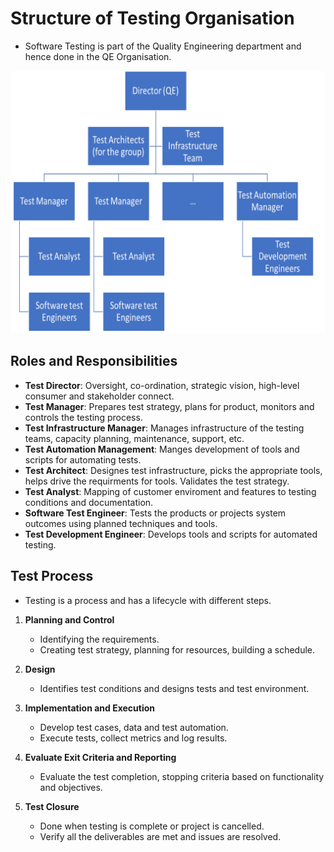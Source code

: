 # Structure of Testing Organisation

- Software Testing is part of the Quality Engineering department and hence done in the QE Organisation.

![Structure](./Images/structure-test-org.png)

## Roles and Responsibilities

- **Test Director**: Oversight, co-ordination, strategic vision, high-level consumer and stakeholder connect.
- **Test Manager**: Prepares test strategy, plans for product, monitors and controls the testing process.
- **Test Infrastructure Manager**: Manages infrastructure of the testing teams, capacity planning, maintenance, support, etc.
- **Test Automation Management**: Manges development of tools and scripts for automating tests.
- **Test Architect**: Designes test infrastructure, picks the appropriate tools, helps drive the requirments for tools. Validates the test strategy.
- **Test Analyst**: Mapping of customer enviroment and features to testing conditions and documentation.
- **Software Test Engineer**: Tests the products or projects system outcomes using planned techniques and tools.
- **Test Development Engineer**: Develops tools and scripts for automated testing.

## Test Process

- Testing is a process and has a lifecycle with different steps.

1) **Planning and Control**

    - Identifying the requirements.
    - Creating test strategy, planning for resources, building a schedule.

2) **Design**

    - Identifies test conditions and designs tests and test environment.

3) **Implementation and Execution**

    - Develop test cases, data and test automation.
    - Execute tests, collect metrics and log results.

4) **Evaluate Exit Criteria and Reporting**

    - Evaluate the test completion, stopping criteria based on functionality and objectives.

5) **Test Closure**

    - Done when testing is complete or project is cancelled.
    - Verify all the deliverables are met and issues are resolved.

